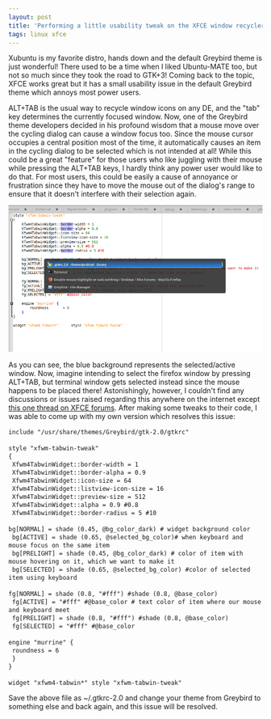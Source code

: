 ```yaml
---
layout: post
title: 'Performing a little usability tweak on the XFCE window recycler in greybird theme'
tags: linux xfce
---
```


Xubuntu is my favorite distro, hands down and the default Greybird theme is just wonderful! There used to be a time when I liked Ubuntu-MATE too, but not so much since they took the road to GTK+3! Coming back to the topic, XFCE works great but it has a small usability issue in the default Greybird theme which annoys most power users.<!--more-->

ALT+TAB is the usual way to recycle window icons on any DE, and the "tab" key determines the currently focused window. Now, one of the Greybird theme developers decided in his profound wisdom that a mouse move over the cycling dialog can cause a window focus too. Since the mouse cursor occupies a central position most of the time, it automatically causes an item in the cycling dialog to be selected which is not intended at all! While this could be a great "feature" for those users who like juggling with their mouse while pressing the ALT+TAB keys, I hardly think any power user would like to do that. For most users, this could be easily a cause of annoyance or frustration since they have to move the mouse out of the dialog's range to ensure that it doesn't interfere with their selection again.

![XFCE Alt+Tab Cycling Dialog](/uploads/2018/09/alt-tab-cycling.png)

As you can see, the blue background represents the selected/active window. Now, imagine intending to select the firefox window by pressing ALT+TAB, but terminal window gets selected instead since the mouse happens to be placed there! Astonishingly, however, I couldn't find any discussions or issues raised regarding this anywhere on the internet except [this one thread on XFCE forums](https://forum.xfce.org/viewtopic.php?id=9585). After making some tweaks to their code, I was able to come up with my own version which resolves this issue:

    include "/usr/share/themes/Greybird/gtk-2.0/gtkrc"

    style "xfwm-tabwin-tweak"
    {
     Xfwm4TabwinWidget::border-width = 1
     Xfwm4TabwinWidget::border-alpha = 0.9
     Xfwm4TabwinWidget::icon-size = 64
     Xfwm4TabwinWidget::listview-icon-size = 16
     Xfwm4TabwinWidget::preview-size = 512
     Xfwm4TabwinWidget::alpha = 0.9 #0.8
     Xfwm4TabwinWidget::border-radius = 5 #10

    bg[NORMAL] = shade (0.45, @bg_color_dark) # widget background color
     bg[ACTIVE] = shade (0.65, @selected_bg_color)# when keyboard and mouse focus on the same item
     bg[PRELIGHT] = shade (0.45, @bg_color_dark) # color of item with mouse hovering on it, which we want to make it
     bg[SELECTED] = shade (0.65, @selected_bg_color) #color of selected item using keyboard

    fg[NORMAL] = shade (0.8, "#fff") #shade (0.8, @base_color)
     fg[ACTIVE] = "#fff" #@base_color # text color of item where our mouse and keyboard meet
     fg[PRELIGHT] = shade (0.8, "#fff") #shade (0.8, @base_color)
     fg[SELECTED] = "#fff" #@base_color

    engine "murrine" {
     roundness = 6
     }
    }

    widget "xfwm4-tabwin*" style "xfwm-tabwin-tweak"

Save the above file as \~/.gtkrc-2.0 and change your theme from Greybird to something else and back again, and this issue will be resolved.

